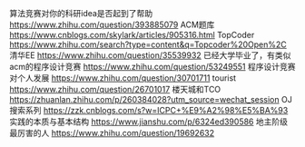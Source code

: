 算法竞赛对你的科研idea是否起到了帮助   https://www.zhihu.com/question/393885079
ACM题库 https://www.cnblogs.com/skylark/articles/905316.html
TopCoder https://www.zhihu.com/search?type=content&q=Topcoder%20Open%2C
清华EE https://www.zhihu.com/question/35539932
已经大学毕业了，有类似acm的程序设计竞赛 https://www.zhihu.com/question/53249551
程序设计竞赛对个人发展 https://www.zhihu.com/question/30701711
tourist  https://www.zhihu.com/question/26701017
楼天城和TCO   https://zhuanlan.zhihu.com/p/260384028?utm_source=wechat_session
OJ 搜索系列   https://zzk.cnblogs.com/s?w=ICPC+%E9%A2%98%E5%BA%93
实践的本质与基本结构 https://www.jianshu.com/p/6324ed390586
地主阶级最厉害的人 https://www.zhihu.com/question/19692632
